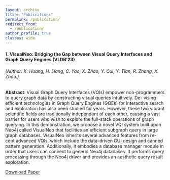 ```yaml
---
layout: archive
title: "Publications"
permalink: /publication/
redirect_from:
  - /publication/
author_profile: true
classes: wide
---
```


#### 1. VisualNeo: Bridging the Gap between Visual Query Interfaces and Graph Query Engines (VLDB’23)

###### _(Author: K. Huang, H. Liang, C. Yao, X. Zhao, Y. Cui, Y. Tian, R. Zhang, X. Zhou.)_

**Abstract**: Visual Graph Query Interfaces (VQIs) empower non-programmers to query graph data by constructing visual queries intuitively. De- vising efficient technologies in Graph Query Engines (GQEs) for interactive search and exploration has also been studied for years. However, these two vibrant scientific fields are traditionally independent of each other, causing a vast barrier for users who wish to explore the full-stack operations of graph querying. In this demonstration, we propose a novel VQI system built upon Neo4j called VisualNeo that facilities an efficient subgraph query in large graph databases. VisualNeo inherits several advanced features from re- cent advanced VQIs, which include the data-driven GUI design and canned pattern generation. Additionally, it embodies a database manager module in order that users can connect to generic Neo4j databases. It performs query processing through the Neo4j driver and provides an aesthetic query result exploration.

[Download Paper](https://www.vldb.org/pvldb/vol16/p4010-huang.pdf)
